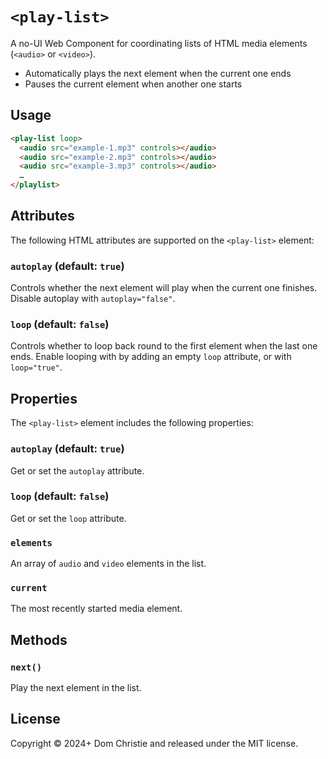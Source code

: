 # `<play-list>`
A no-UI Web Component for coordinating lists of HTML media elements (`<audio>` or `<video>`).

- Automatically plays the next element when the current one ends
- Pauses the current element when another one starts

## Usage
```html
<play-list loop>
  <audio src="example-1.mp3" controls></audio>
  <audio src="example-2.mp3" controls></audio>
  <audio src="example-3.mp3" controls></audio>
  …
</playlist>
```

## Attributes
The following HTML attributes are supported on the `<play-list>` element:

### `autoplay` (default: `true`)
Controls whether the next element will play when the current one finishes. Disable autoplay with `autoplay="false"`.

### `loop` (default: `false`)
Controls whether to loop back round to the first element when the last one ends. Enable looping with by adding an empty `loop` attribute, or with `loop="true"`.

## Properties
The `<play-list>` element includes the following properties:

### `autoplay` (default: `true`)
Get or set the `autoplay` attribute.

### `loop` (default: `false`)
Get or set the `loop` attribute.

### `elements`
An array of `audio` and `video` elements in the list.

### `current`
The most recently started media element.

## Methods

### `next()`
Play the next element in the list.

## License

Copyright © 2024+ Dom Christie and released under the MIT license.
